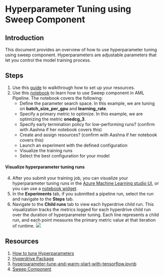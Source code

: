 # Hyperparameter Tuning using Sweep Component

## Introduction

This document provides an overview of how to use hyperparameter tuning using sweep component. Hyperparameters are adjustable parameters that let you control the model training process.


## Steps 
1. Use this [guide](https://msasg.visualstudio.com/Bing_and_IPG/_git/deeprank?path=%2Fdeeprank%2Fpagerec.ipynb&_a=preview) to walkthrough how to set up your resources. 
2. Use this [notebook](https://github.com/Azure/DesignerPrivatePreviewFeatures/blob/master/azure-ml-components/samples/how-to-use-sweep-component-for-hyperparameter-tuning.ipynb) 
to learn how to use Sweep component in AML Pipeline. The notebook covers the following:
      * Define the parameter search space. In this example, we are tuning on **batch_size_per_gpu** and **learning_rate**. 
      * Specify a primary metric to optimize. In this example, we are optimizing the metric **onedcg_3**. 
      * Specify early termination policy for low-performing runs? (confirm with Aashna if her notebook covers this)
      * Create and assign resources?  (confirm with Aashna if her notebook covers this)
      * Launch an experiment with the defined configuration
      * Visualize the training runs
      * Select the best configuration for your model

#### Visualize hyperparameter tuning runs
4. After you submit your training job, you can visualize your hyperparameter tuning runs in the [Azure Machine Learning studio UI](ml.azure.com),
or you can use a [notebook widget](https://docs.microsoft.com/en-us/azure/machine-learning/how-to-tune-hyperparameters#notebook-widget).
5. In the **Experiments** tab, if you submitted a pipeline run, select the run and navigate to the **Steps** tab. 
6. Navigate to the **Child runs** tab to view each hyperdrive child run. This visualization tracks the metrics logged for each hyperdrive child run over 
  the duration of hyperparameter tuning. Each line represents a child run, and each point measures the primary metric value at that iteration of runtime. 
  ![](webxtsweep.gif)
  
## Resources 

1. [How to tune Hyperparameters](https://docs.microsoft.com/en-us/azure/machine-learning/how-to-tune-hyperparameters)
2. [Hyperdrive Package](https://docs.microsoft.com/en-us/python/api/azureml-train-core/azureml.train.hyperdrive?view=azure-ml-py)
3. [hyperparameter-tune-and-warm-start-with-tensorflow.ipynb](https://github.com/Azure/MachineLearningNotebooks/blob/master/how-to-use-azureml/ml-frameworks/tensorflow/hyperparameter-tune-and-warm-start-with-tensorflow/hyperparameter-tune-and-warm-start-with-tensorflow.ipynb)
4. [Sweep Component](https://componentsdk.azurewebsites.net/components/sweep_component.html)
